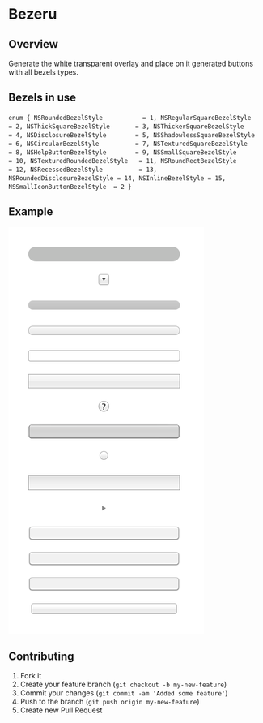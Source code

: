 # Bezeru

## Overview

Generate the white transparent overlay and place on it generated buttons with all bezels types.

## Bezels in use

`enum {
   NSRoundedBezelStyle           = 1,
   NSRegularSquareBezelStyle     = 2,
   NSThickSquareBezelStyle       = 3,
   NSThickerSquareBezelStyle     = 4,
   NSDisclosureBezelStyle        = 5,
   NSShadowlessSquareBezelStyle  = 6,
   NSCircularBezelStyle          = 7,
   NSTexturedSquareBezelStyle    = 8,
   NSHelpButtonBezelStyle        = 9,
   NSSmallSquareBezelStyle       = 10,
   NSTexturedRoundedBezelStyle   = 11,
   NSRoundRectBezelStyle         = 12,
   NSRecessedBezelStyle          = 13,
   NSRoundedDisclosureBezelStyle = 14,
   NSInlineBezelStyle = 15,
   NSSmallIconButtonBezelStyle  = 2
}`

## Example

![buttons](buttons.png)

## Contributing

1. Fork it
2. Create your feature branch (`git checkout -b my-new-feature`)
3. Commit your changes (`git commit -am 'Added some feature'`)
4. Push to the branch (`git push origin my-new-feature`)
5. Create new Pull Request